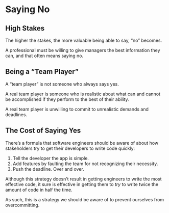 # Saying No

## High Stakes

The higher the stakes, the more valuable being able to say, “no” becomes.

A professional must be willing to give managers the best information they can, and that often means saying no.

## Being a “Team Player”

A “team player” is not someone who always says yes.

A real team player is someone who is realistic about what can and cannot be accomplished if they perform to the best of their ability.

A real team player is unwilling to commit to unrealistic demands and deadlines.

## The Cost of Saying Yes

There’s a formula that software engineers should be aware of about how stakeholders try to get their developers to write code quickly:

1. Tell the developer the app is simple.
1. Add features by faulting the team for not recognizing their necessity.
1. Push the deadline. Over and over.

Although this strategy doesn’t result in getting engineers to write the most effective code, it sure is effective in getting them to _try_ to write twice the amount of code in half the time.

As such, this is a strategy we should be aware of to prevent ourselves from overcommitting.
